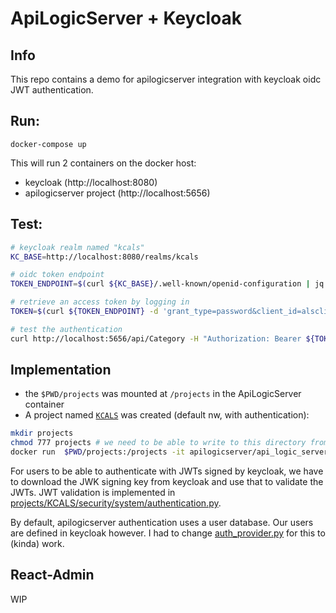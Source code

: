 # ApiLogicServer + Keycloak

## Info

This repo contains a demo for apilogicserver integration with keycloak oidc JWT authentication.

## Run:

`docker-compose up`

This will run 2 containers on the docker host:
- keycloak (http://localhost:8080)
- apilogicserver project (http://localhost:5656)

## Test:

```bash
# keycloak realm named "kcals"
KC_BASE=http://localhost:8080/realms/kcals

# oidc token endpoint
TOKEN_ENDPOINT=$(curl ${KC_BASE}/.well-known/openid-configuration | jq -r .token_endpoint)

# retrieve an access token by logging in 
TOKEN=$(curl ${TOKEN_ENDPOINT} -d 'grant_type=password&client_id=alsclient' -d 'username=demo' -d 'password=demo' | jq -r .access_token)

# test the authentication
curl http://localhost:5656/api/Category -H "Authorization: Bearer ${TOKEN}" | jq .

```

## Implementation

- the `$PWD/projects` was mounted at `/projects` in the ApiLogicServer container
- A project named [`KCALS`](projects/KCALS) was created (default nw, with authentication):

```bash
mkdir projects
chmod 777 projects # we need to be able to write to this directory from the container
docker run  $PWD/projects:/projects -it apilogicserver/api_logic_server bash -c "ApiLogicServer create --project_name=/projects/KCALS --db_url= ; ApiLogicServer add-auth --project_name=/projects/KCALS"
```

For users to be able to authenticate with JWTs signed by keycloak, we have to download the JWK signing key from keycloak and use that to validate the JWTs. 
JWT validation is implemented in [projects/KCALS/security/system/authentication.py](projects/KCALS/security/system/authentication.py). 

By default, apilogicserver authentication uses a user database. Our users are defined in keycloak however. I had to change [auth_provider.py](auth_provider.py) for this to (kinda) work.

## React-Admin

WIP
